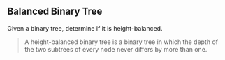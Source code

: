 ## Balanced Binary Tree

Given a binary tree, determine if it is height-balanced.

> A height-balanced binary tree is a binary tree in which the depth of the two subtrees of every node never differs by more than one.

